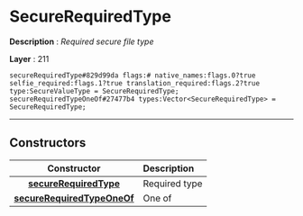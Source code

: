 # SecureRequiredType

**Description** : *Required secure file type*

**Layer** : 211

```tl
secureRequiredType#829d99da flags:# native_names:flags.0?true selfie_required:flags.1?true translation_required:flags.2?true type:SecureValueType = SecureRequiredType;
secureRequiredTypeOneOf#27477b4 types:Vector<SecureRequiredType> = SecureRequiredType;
```

---

## Constructors

| Constructor | Description |
| :---: | :--- |
| [**secureRequiredType**](constructor/secureRequiredType) | Required type |
| [**secureRequiredTypeOneOf**](constructor/secureRequiredTypeOneOf) | One of |